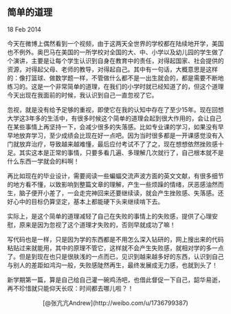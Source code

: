 ## 简单的道理

18 Feb 2014

今天在微博上偶然看到一个视频，由于这两天全世界的学校都在陆续地开学，美国也不例外。奥巴马在美国的一所学校对全国的大、中、小学以及幼儿园的学生做了个演讲，主要是让每个学生认识到自身在教育中的责任，对得起国家、社会提供的资源，对得起父母、老师的教导，对得起自己。其中有一句话，大概意思是这样的：像打篮球、做数学题一样，不管做什么都不是一出生就会的，都是需要不断地练习的。这是一个非常简单的道理，在我们的小学时就已经知道了的，但这个道理今天出现在我面前的时候，我认识到自己一直忽视了它。

忽视，就是没有给予足够的重视，即使它在我的认知中存在了至少15年。现在回想大学这3年多的生活中，有很多时候这个简单的道理会起到很大作用的，会让自己在某些事情上再坚持一下，会减少很多的失落感。比如专业课的学习，如果没有早早地放弃学习，至少成绩会比现在好一点吧。因为当时很多都是一开课感觉没有入门就放弃治疗，导致越来越难懂，最后应付考试不了了之，现在想想依然挫败感十足。其实这本是正常的事情，只要多看几遍、多理解几次就行了，自己根本就不是什么东西一学就会的料啊！

再比如现在的毕业设计，需要阅读一些蝙蝠交流声波方面的英文文献，有很多细节的地方看不懂，以致影响到整篇文章的理解，产生一些烦躁的情绪，厌恶感油然而生，脑子便开小差了，一会走完神回来还要继续读，就会产生挫败感、失落感。还好心中的目标仍算坚定，基本上都能硬下头来继续啃下去。

实际上，是这个简单的道理减轻了自己在失败的事情上的失败感，提供了心理安慰，原来是因为忽视了这个道理才失败的，否则早就成功了嘛！

写代码也是一样，只是因为学的东西都是不用怎么深入钻研的，网上搜出来的代码粘贴过来就能用，其中的原理不管它，这样就不会产生失败感，就相对学的多一点了。但是到现在也只是很肤浅的一点而已，见识到越来越多好的东西，认识到自己与别人的差距如鸿沟一般，失败感陡然再生，最终发展成无力感，也就到头了！

新学期第一篇，算是自己给自己灌一碗鸡汤吧，也借此督促一下自己，韶华易逝，再不珍惜就只能仰天长叹：时间都去哪儿啦？！

<center>[@张亢亢Andrew](http://weibo.com/u/1736799387)